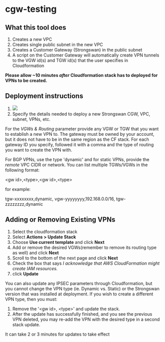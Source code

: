 # cgw-testing

## What this tool does
1) Creates a new VPC 
2) Creates single public subnet in the new VPC
3) Creates a Customer Gateway (Strongswan) in the public subnet
4) A script on the Customer Gateway will automatically create VPN tunnels to the VGW id(s) and TGW id(s) that the user specifies in Cloudformation

__Please allow ~10 minutes *after* Cloudformation stack has to deployed for VPNs to be created.__


## Deployment instructions
1) <a href="https://console.aws.amazon.com/cloudformation/#/stacks/new?stackName=CGW-Testing&templateURL=https://s3.amazonaws.com/secure-options/cgw-tester.json"><img src="https://s3.amazonaws.com/cloudformation-examples/cloudformation-launch-stack.png"/></a>
2) Specify the details needed to deploy a new Strongswan CGW, VPC, subnet, VPNs, etc.

For the *VGWs & Routing* parameter provide any VGW or TGW that you want to establish a new VPN to. The gateway must be owned by your account, but it does not have to be in the same region as the CF stack. For each gateway ID you specify, followed it with a comma and the type of routing you want to create the VPN with. 

For BGP VPNs, use the type 'dynamic' and for static VPNs, provide the *remote* VPC CIDR or network. You can list multiple TGWs/VGWs in the following format:

\<gw id\>,\<type\>,\<gw id\>,\<type\>
  
 for example:
 
 tgw-xxxxxxxx,dynamic, vgw-yyyyyyyy,192.168.0.0/16, tgw-zzzzzzzz,dynamic
 
 ## Adding or Removing Existing VPNs
 1) Select the cloudformation stack
 2) Select __Actions > Update Stack__
 3) Choose __Use current template__ and click __Next__
 4) Add or remove the desired VGWs(remember to remove its routing type as well) and click __Next__
 5) Scroll to the bottom of the next page and click __Next__
 6) Check the box that says *I acknowledge that AWS CloudFormation might create IAM resources.*
 7) click __Update__
 
 You can also update any IPSEC parameters through Cloudformation, but you cannot change the VPN type (ie. Dynamic vs. Static) or the Strongswan version that was installed at deployment. If you wish to create a different VPN type, then you must:
 1) Remove the '\<gw id\>, \<type\>' and update the stack.
 2) After the update has successfully finished, and you see the previous VPN deleted, you may re-add the VPN with the desired type in a second stack update.
  
 It can take 2 or 3 minutes for updates to take effect
